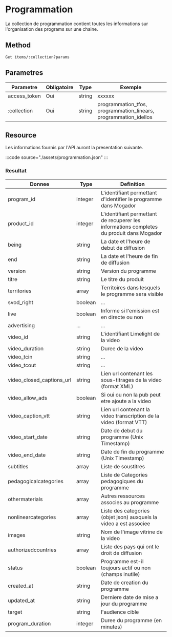 # Programmation

La collection de programmation contient toutes les informations sur l'organisation des programs sur une chaine.

## Method

```
Get items/:collection?params
```

## Parametres

Parametre | Obligatoire | Type | Exemple
--- | --- | --- | ---
access_token | Oui | string | xxxxxx
:collection | Oui | string | programmation_tfos, programmation_linears, programmation_idellos


## Resource

Les informations fournis par l'API auront la presentation suivante.

:::code source="./assets/programmation.json" :::

### Resultat

Donnee | Type | Definition
--- | --- | ---
program_id | integer | L'identifiant permettant d'identifier le programme dans Mogador
product_id | integer | L'identifiant permettant de recuperer les informations completes du produit dans Mogador
being | string | La date et l'heure de debut de diffusion
end | string | La date et l'heure de fin de diffusion
version | string | Version du programme
titre | string | Le titre du produit
territories | array | Territoires dans lesquels le programme sera visible
svod_right | boolean | ...
live | boolean | Informe si l'emission est en directe ou non
advertising | ... | ...
video_id | string | L'identifiant Limelight de la video
video_duration | string | Duree de la video
video_tcin | string | ...
video_tcout | string | ...
video_closed_captions_url | string | Lien url contenant les sous-titrages de la video (format XML)
video_allow_ads | boolean | Si oui ou non la pub peut etre ajoute a la video
video_caption_vtt | string | Lien url contenant la video transcription de la video (format VTT)
video_start_date | string | Date de debut du programme (Unix Timestamp)
video_end_date | string | Date de fin du programme (Unix Timestamp)
subtitles | array | Liste de soustitres
pedagogicalcategories | array | Liste de Categories pedagogiques du programme
othermaterials | array | Autres ressources associes au programme
nonlinearcategories | array | Liste des categories (objet json) auxquels la video a est associee
images | string | Nom de l'image vitrine de la video
authorizedcountries | array | Liste des pays qui ont le droit de diffusion
status | boolean | Programme est-il toujours actif ou non (champs inutile)
created_at | string | Date de creation du programme
updated_at | string | Derniere date de mise a jour du programme
target | string | l'audience cible
program_duration | integer | Duree du programme (en minutes)
